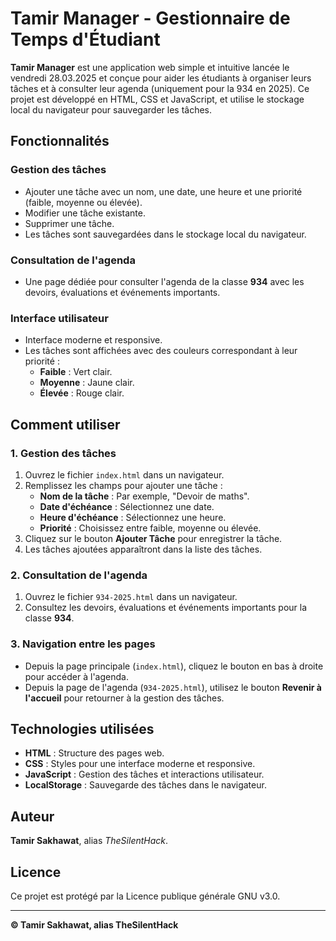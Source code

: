 # Tamir Manager - Gestionnaire de Temps d'Étudiant

**Tamir Manager** est une application web simple et intuitive lancée le vendredi 28.03.2025 et conçue pour aider les étudiants à organiser leurs tâches et à consulter leur agenda (uniquement pour la 934 en 2025). Ce projet est développé en HTML, CSS et JavaScript, et utilise le stockage local du navigateur pour sauvegarder les tâches.

## Fonctionnalités

### Gestion des tâches
- Ajouter une tâche avec un nom, une date, une heure et une priorité (faible, moyenne ou élevée).
- Modifier une tâche existante.
- Supprimer une tâche.
- Les tâches sont sauvegardées dans le stockage local du navigateur.

### Consultation de l'agenda
- Une page dédiée pour consulter l'agenda de la classe **934** avec les devoirs, évaluations et événements importants.

### Interface utilisateur
- Interface moderne et responsive.
- Les tâches sont affichées avec des couleurs correspondant à leur priorité :
  - **Faible** : Vert clair.
  - **Moyenne** : Jaune clair.
  - **Élevée** : Rouge clair.

## Comment utiliser

### 1. Gestion des tâches
1. Ouvrez le fichier `index.html` dans un navigateur.
2. Remplissez les champs pour ajouter une tâche :
   - **Nom de la tâche** : Par exemple, "Devoir de maths".
   - **Date d'échéance** : Sélectionnez une date.
   - **Heure d'échéance** : Sélectionnez une heure.
   - **Priorité** : Choisissez entre faible, moyenne ou élevée.
3. Cliquez sur le bouton **Ajouter Tâche** pour enregistrer la tâche.
4. Les tâches ajoutées apparaîtront dans la liste des tâches.

### 2. Consultation de l'agenda
1. Ouvrez le fichier `934-2025.html` dans un navigateur.
2. Consultez les devoirs, évaluations et événements importants pour la classe **934**.

### 3. Navigation entre les pages
- Depuis la page principale (`index.html`), cliquez le bouton en bas à droite pour accéder à l'agenda.
- Depuis la page de l'agenda (`934-2025.html`), utilisez le bouton **Revenir à l'accueil** pour retourner à la gestion des tâches.

## Technologies utilisées
- **HTML** : Structure des pages web.
- **CSS** : Styles pour une interface moderne et responsive.
- **JavaScript** : Gestion des tâches et interactions utilisateur.
- **LocalStorage** : Sauvegarde des tâches dans le navigateur.

## Auteur
**Tamir Sakhawat**, alias *TheSilentHack*.

## Licence
Ce projet est protégé par la Licence publique générale GNU v3.0.

---
**© Tamir Sakhawat, alias TheSilentHack**
